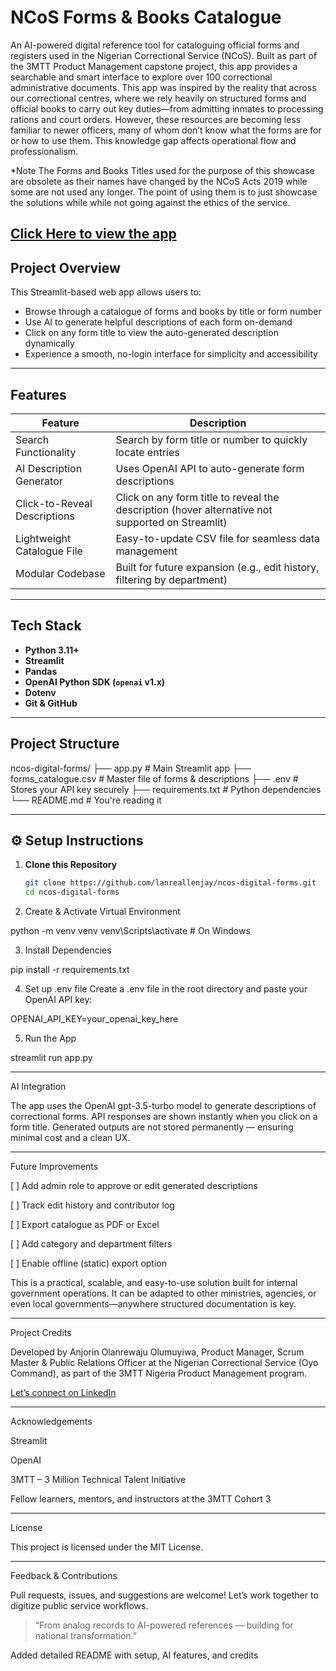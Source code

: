 # NCoS Forms & Books Catalogue

An AI-powered digital reference tool for cataloguing official forms and registers used in the Nigerian Correctional Service (NCoS). Built as part of the 3MTT Product Management capstone project, this app provides a searchable and smart interface to explore over 100 correctional administrative documents. This app was inspired by the reality that across our correctional centres, where we rely heavily on structured forms and official books to carry out key duties—from admitting inmates to processing rations and court orders. However, these resources are becoming less familiar to newer officers, many of whom don’t know what the forms are for or how to use them. This knowledge gap affects operational flow and professionalism.

*Note
The Forms and Books Titles used for the purpose of this showcase are obsolete as their names have changed by the NCoS Acts 2019 while some are not used any longer. The point of using them is to just showcase the solutions while while not going against the ethics of the service.


[Click Here to view the app](https://ncos-digital-forms-fvjvdpsikyhrtcfn5y3xpw.streamlit.app/#1-a-additional-information-of-superintendent)
---

## Project Overview

This Streamlit-based web app allows users to:

- Browse through a catalogue of forms and books by title or form number
- Use AI to generate helpful descriptions of each form on-demand
- Click on any form title to view the auto-generated description dynamically
- Experience a smooth, no-login interface for simplicity and accessibility

---

## Features

| Feature                             | Description                                                                 |
|------------------------------------|-----------------------------------------------------------------------------|
| Search Functionality            | Search by form title or number to quickly locate entries                    |
| AI Description Generator        | Uses OpenAI API to auto-generate form descriptions                         |
| Click-to-Reveal Descriptions   | Click on any form title to reveal the description (hover alternative not supported on Streamlit) |
| Lightweight Catalogue File      | Easy-to-update CSV file for seamless data management                        |
| Modular Codebase                | Built for future expansion (e.g., edit history, filtering by department)    |

---

## Tech Stack

- **Python 3.11+**
- **Streamlit**
- **Pandas**
- **OpenAI Python SDK (`openai` v1.x)**
- **Dotenv**
- **Git & GitHub**

---

## Project Structure

ncos-digital-forms/ ├── app.py                   # Main Streamlit app ├── forms_catalogue.csv      # Master file of forms & descriptions ├── .env                     # Stores your API key securely ├── requirements.txt         # Python dependencies └── README.md                # You're reading it

---

## ⚙️ Setup Instructions

1. **Clone this Repository**
   ```bash
   git clone https://github.com/lanreallenjay/ncos-digital-forms.git
   cd ncos-digital-forms

2. Create & Activate Virtual Environment

python -m venv venv
venv\Scripts\activate   # On Windows


3. Install Dependencies

pip install -r requirements.txt


4. Set up .env file Create a .env file in the root directory and paste your OpenAI API key:

OPENAI_API_KEY=your_openai_key_here


5. Run the App

streamlit run app.py




---

AI Integration

The app uses the OpenAI gpt-3.5-turbo model to generate descriptions of correctional forms. API responses are shown instantly when you click on a form title. Generated outputs are not stored permanently — ensuring minimal cost and a clean UX.


---

Future Improvements

[ ] Add admin role to approve or edit generated descriptions

[ ] Track edit history and contributor log

[ ] Export catalogue as PDF or Excel

[ ] Add category and department filters

[ ] Enable offline (static) export option

This is a practical, scalable, and easy-to-use solution built for internal government operations. It can be adapted to other ministries, agencies, or even local governments—anywhere structured documentation is key.


---

Project Credits

Developed by Anjorin Olanrewaju Olumuyiwa, Product Manager, Scrum Master & Public Relations Officer at the Nigerian Correctional Service (Oyo Command), as part of the 3MTT Nigeria Product Management program.

[Let’s connect on LinkedIn](https://www.linkedin.com/in/olanrewaju-anjorin-73719a29?utm_source=share&utm_campaign=share_via&utm_content=profile&utm_medium=android_app)


---

Acknowledgements

Streamlit

OpenAI

3MTT – 3 Million Technical Talent Initiative

Fellow learners, mentors, and instructors at the 3MTT Cohort 3



---

License

This project is licensed under the MIT License.


---

Feedback & Contributions

Pull requests, issues, and suggestions are welcome! Let’s work together to digitize public service workflows.

> “From analog records to AI-powered references — building for national transformation.”

Added detailed README with setup, AI features, and credits
